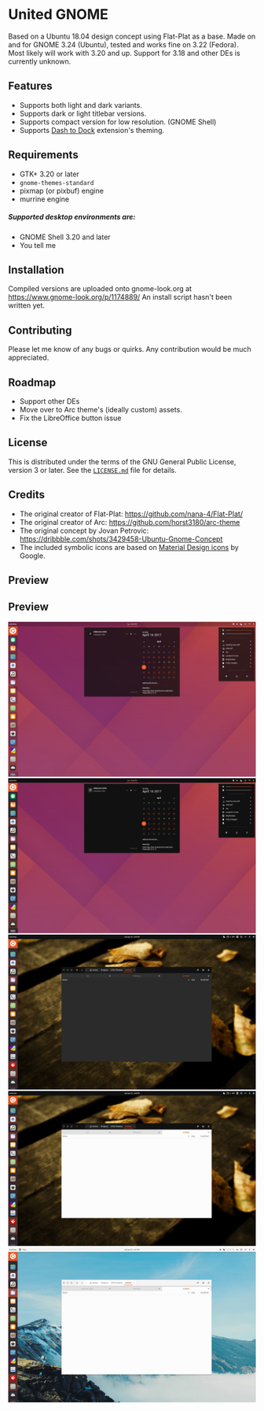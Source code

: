 United GNOME
=========
Based on a Ubuntu 18.04 design concept using Flat-Plat as a base. Made on and for GNOME 3.24 (Ubuntu), tested and works fine on 3.22 (Fedora). Most likely will work with 3.20 and up. Support for 3.18 and other DEs is currently unknown.

Features
--------
- Supports both light and dark variants.
- Supports dark or light titlebar versions.
- Supports compact version for low resolution. (GNOME Shell)
- Supports [Dash to Dock](https://github.com/micheleg/dash-to-dock) extension's theming.

Requirements
------------
- GTK+ 3.20 or later
- `gnome-themes-standard`
- pixmap (or pixbuf) engine
- murrine engine

##### Supported desktop environments are:
- GNOME Shell 3.20 and later
- You tell me

Installation
------------
Compiled versions are uploaded onto gnome-look.org at https://www.gnome-look.org/p/1174889/
An install script hasn't been written yet.

Contributing
------------
Please let me know of any bugs or quirks. Any contribution would be much appreciated.

Roadmap 
----------------
- Support other DEs
- Move over to Arc theme's (ideally custom) assets.
- Fix the LibreOffice button issue

License
-------
This is distributed under the terms of the GNU General Public License, version 3 or later. See the [`LICENSE.md`](LICENSE.md) file for details.

Credits
-------
- The original creator of Flat-Plat: https://github.com/nana-4/Flat-Plat/
- The original creator of Arc: https://github.com/horst3180/arc-theme
- The original concept by Jovan Petrovic: https://dribbble.com/shots/3429458-Ubuntu-Gnome-Concept
- The included symbolic icons are based on [Material Design icons](https://github.com/google/material-design-icons) by Google.

Preview
-------
## Preview
![alt text](preview-1.jpg "Preview 1")
![alt text](preview-2.jpg "Preview 2")
![alt text](preview-3.jpg "Preview 3")
![alt text](preview-4.jpg "Preview 4")
![alt text](preview-5.jpg "Preview 5")

